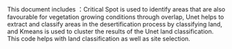 This document includes ：Critical Spot is used to identify areas that are also favourable for vegetation growing conditions through overlap, Unet helps to extract and classify areas in the desertification process by classifying land, and Kmeans is used to cluster the results of the Unet land classification.
This code helps with land classification as well as site selection.
